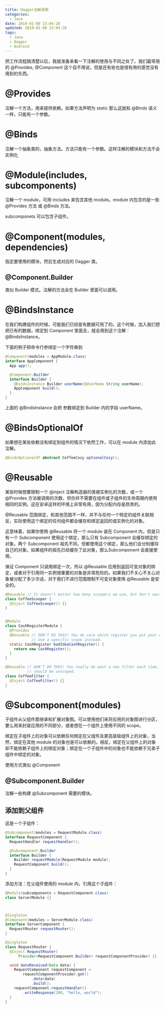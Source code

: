 ```yaml
---
title: Dagger注解说明
categories:
  - Java
date: 2019-01-08 23:04:28
updated: 2019-01-08 23:04:28
tags: 
  - Java
  - Dagger
  - Android
---
```

把工作流程搞清楚以后，我就准备来看一下注解的使用与不同之处了。我们最常用的 @Provides, @Component 这个自不用说，但是还有些也是很有用的感觉没有用到的东西。

<!--more-->


# @Provides
注解一个方法，用来提供依赖。如果方法声明为 *static* 那么这就和 @Binds 语义一样，只能有一个参数。
# @Binds
注解一个抽象类的，抽象方法。方法只能有一个参数。这样注解的模块和方法不会实例化
# @Module(includes, subcomponents)
注解一个 module，可用 includes 来包含其他 module。module 内包含的是一些 @Provides 方法 或 @Binds 方法。

subcomponets 可以包含子组件。

# @Component(modules, dependencies)
指定要使用的模块，然后生成对应的 Dagger 类。
## @Component.Builder
类似 Builder 模式。注解的方法会在 Builder 里面可以调用。
# @BindsInstance
在我们构建组件的时候，可能我们已经是有数据可用了的。这个时候，加入我们想把已有的数据，绑定到 Component 里面去，就会用到这个注解：@BindsInstance。

下面的例子把命令行参绑定一个字符串到
```java
@Component(modules = AppModule.class)
interface AppComponent {
  App app();

  @Component.Builder
  interface Builder {
    @BindsInstance Builder userName(@UserName String userName);
    AppComponent build();
  }
}
```
上面的 @BindsInstance 会把 参数绑定到  Builder 内的字段 userName。
# @BindsOptionalOf
如果想在某些依赖没有绑定到组件的情况下依然工作，可以在 module 内添加此注解。

```java
@BindsOptionalOf abstract CoffeeCozy optionalCozy();
```

# @Reusable

某些时候想要限制一个 @inject 注解构造器的类被实例化的次数，或一个 @Provides 方法被调用的次数，但你并不需要在组件或子组件的生命周期内使用相同的实例。这在安卓这样的环境上非常有用，因为分配内存是昂贵的。

@Reusable 范围绑定，和其他范围不一样，并不与任何一个特定的组件关联相反，实际使用这个绑定的任何组件都会缓存和绑定返回的或实例化的对象。

这意味着，如果你使用 @Reusable 将一个 module 装在 Component 内，但是只有一个 Subcomponent 使用这个绑定，那么只有  Subcomponent 会缓存绑定的对象。两个 Subcomponent 祖先不同，但都使用这个绑定，那么他们会分别缓存自己的对象。如果组件的祖先已经缓存了此对象，那么Subcomponent 会直接使用。

保证 Component 只调用绑定一次，所以 @Reusable 应用到返回可变对象的绑定，或者对于引用同一实例很重要的对象是非常危险的。如果我们不关心不关心对象被分配了多少次话，对于我们不进行范围限制不可变对象使用 @Reusable 是安全的。

```java
@Reusable // It doesn't matter how many scoopers we use, but don't waste them.
class CoffeeScooper {
  @Inject CoffeeScooper() {}
}


@Module
class CashRegisterModule {
  @Provides
  @Reusable // DON'T DO THIS! You do care which register you put your cash in.
            // Use a specific scope instead.
  static CashRegister badIdeaCashRegister() {
    return new CashRegister();
  }
}

@Reusable // DON'T DO THIS! You really do want a new filter each time, so this
          // should be unscoped.
class CoffeeFilter {
  @Inject CoffeeFilter() {}
}
```
# @Subcomponent(modules)
子组件从父组件那继承和扩展对象图。可以使用他们来将应用的对象图进行分区，要么用来封装应用的不同部分，或者想在一个组件上使用不同的 scope。

绑定在子组件上的对象可以依赖任何绑定在父组件及更高层级组件上的对象，当然，绑定在其他 module 的对象也是可以依赖的。相反，绑定在父组件上的对象却不能依赖子组件上的绑定对象；绑定在一个子组件中的对象也不能依赖于兄弟子组件中绑定的对象。

使用方式类似 @Component
## @Subcomponent.Builder
注解一些构建 @Subcomponent 需要的模块。
## 添加到父组件

这是一个子组件：

```java
@Subcomponent(modules = RequestModule.class)
interface RequestComponent {
  RequestHandler requestHandler();

  @Subcomponent.Builder
  interface Builder {
    Builder requestModule(RequestModule module);
    RequestComponent build();
  }
}
```

添加方法：在父组件使用的 module 内，引用这个子组件：

```java
@Module(subcomponents = RequestComponent.class)
class ServerModule {}



@Singleton
@Component(modules = ServerModule.class)
interface ServerComponent {
  RequestRouter requestRouter();
}

@Singleton
class RequestRouter {
  @Inject RequestRouter(
      Provider<RequestComponent.Builder> requestComponentProvider) {}

  void dataReceived(Data data) {
    RequestComponent requestComponent =
        requestComponentProvider.get()
            .data(data)
            .build();
    requestComponent.requestHandler()
        .writeResponse(200, "hello, world");
  }
}
```


